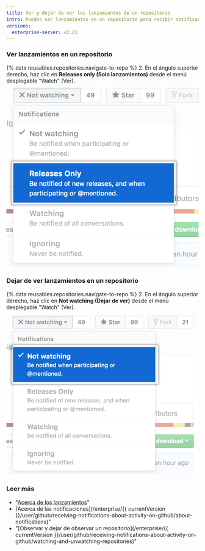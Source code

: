 ```yaml
---
title: Ver y dejar de ver los lanzamientos de un repositorio
intro: Puedes ver lanzamientos en un repositorio para recibir notificaciones cuando un nuevo lanzamiento se publica sin recibir notificaciones sobre otras actualizaciones en el repositorio. También puedes dejar de ver lanzamientos si ya no deseas recibir notificaciones de nuevos lanzamientos en un repositorio.
versions:
  enterprise-server: <2.21
---
```


### Ver lanzamientos en un repositorio

{% data reusables.repositories.navigate-to-repo %}
2. En el ángulo superior derecho, haz clic en **Releases only (Solo lanzamientos)** desde el menú desplegable "Watch" (Ver). ![Ver opciones en un menú desplegable para lanzamientos](/assets/images/help/notifications/watch-releases.png)

### Dejar de ver lanzamientos en un repositorio

{% data reusables.repositories.navigate-to-repo %}
2. En el ángulo superior derecho, haz clic en **Not watching (Dejar de ver)** desde el menú desplegable "Watch" (Ver). ![Ver opciones en un menú desplegable para lanzamientos](/assets/images/help/notifications/unwatch-repository.png)

### Leer más

- "[Acerca de los lanzamientos](/articles/about-releases)"
- [Acerca de las notificaciones](/enterprise/{{ currentVersion }}/user/github/receiving-notifications-about-activity-on-github/about-notifications)"
- "[Observar y dejar de observar un repositorio](/enterprise/{{ currentVersion }}/user/github/receiving-notifications-about-activity-on-github/watching-and-unwatching-repositories)"

